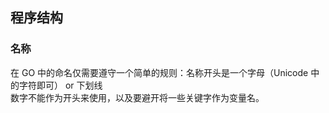 ## 程序结构

### 名称

在 GO 中的命名仅需要遵守一个简单的规则：名称开头是一个字母（Unicode 中的字符即可） or 下划线  
数字不能作为开头来使用，以及要避开将一些关键字作为变量名。
